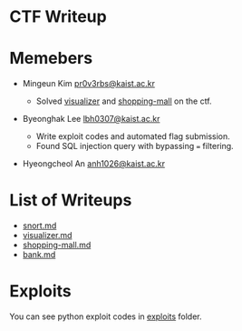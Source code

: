 CTF Writeup
===========

# Memebers

- Mingeun Kim <pr0v3rbs@kaist.ac.kr>
    * Solved [visualizer](visualizer.md) and [shopping-mall](shopping-mall.md) on the ctf.

- Byeonghak Lee <lbh0307@kaist.ac.kr>
	* Write exploit codes and automated flag submission.
	* Found SQL injection query with bypassing `=` filtering.

- Hyeongcheol An <anh1026@kaist.ac.kr>

# List of Writeups

- [snort.md](snort.md)
- [visualizer.md](visualizer.md)
- [shopping-mall.md](shopping-mall.md)
- [bank.md](bank.md)

# Exploits
You can see python exploit codes in [exploits](exploits) folder.
